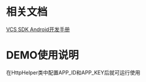 <a name="PUzxp"></a>
# 相关文档
[VCS SDK Android开发手册](https://www.yuque.com/anyconf/android?view=doc_embed)
<a name="eYKtw"></a>
# DEMO使用说明
在HttpHelper类中配置APP_ID和APP_KEY后就可运行使用
